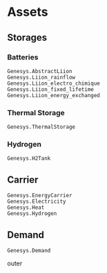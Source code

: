 # Assets

## Storages

### Batteries
```@docs
Genesys.AbstractLiion
Genesys.Liion_rainflow
Genesys.Liion_electro_chimique
Genesys.Liion_fixed_lifetime
Genesys.Liion_energy_exchanged
```

### Thermal Storage
```@docs
Genesys.ThermalStorage
```

### Hydrogen
```@docs
Genesys.H2Tank
```

## Carrier
```@docs
Genesys.EnergyCarrier
Genesys.Electricity
Genesys.Heat
Genesys.Hydrogen
```

## Demand
```@docs
Genesys.Demand
```



outer